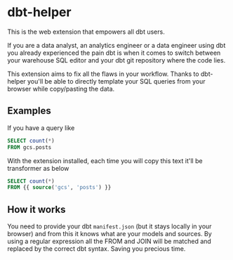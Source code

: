 # dbt-helper
This is the web extension that empowers all dbt users.

If you are a data analyst, an analytics engineer or a data engineer using dbt you already experienced the pain dbt is when it comes to switch between your warehouse SQL editor and your dbt git repository where the code lies.

This extension aims to fix all the flaws in your workflow. Thanks to dbt-helper you'll be able to directly template your SQL queries from your browser while copy/pasting the data.

## Examples

If you have a query like
```sql
SELECT count(*)
FROM gcs.posts
```

With the extension installed, each time you will copy this text it'll be transformer as below
```sql
SELECT count(*)
FROM {{ source('gcs', 'posts') }}
```

## How it works
You need to provide your dbt `manifest.json` (but it stays locally in your browser) and from this it knows what are your models and sources. By using a regular expression all the FROM and JOIN will be matched and replaced by the correct dbt syntax. Saving you precious time.
